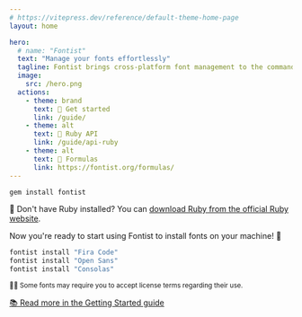 ```yaml
---
# https://vitepress.dev/reference/default-theme-home-page
layout: home

hero:
  # name: "Fontist"
  text: "Manage your fonts effortlessly"
  tagline: Fontist brings cross-platform font management to the command line for Windows, Linux, and macOS. Free and open source.
  image:
    src: /hero.png
  actions:
    - theme: brand
      text: 🚀 Get started
      link: /guide/
    - theme: alt
      text: 💎 Ruby API
      link: /guide/api-ruby
    - theme: alt
      text: 🍰 Formulas
      link: https://fontist.org/formulas/
---
```


<script setup>
import HomeContent from "./.vitepress/theme/components/HomeContent.vue"
</script>

<HomeContent>

<!-- Excerpt from the Getting Started guide page. Try to keep it in sync! -->

```sh
gem install fontist
```

💎 Don't have Ruby installed? You can [download Ruby from the official Ruby website](https://www.ruby-lang.org/en/downloads/).

Now you're ready to start using Fontist to install fonts on your machine! 🤩

```sh
fontist install "Fira Code"
fontist install "Open Sans"
fontist install "Consolas"
```

<sup>👩‍⚖️ Some fonts may require you to accept license terms regarding their use.</sup>

[📚 Read more in the Getting Started guide](/guide/)

</HomeContent>
